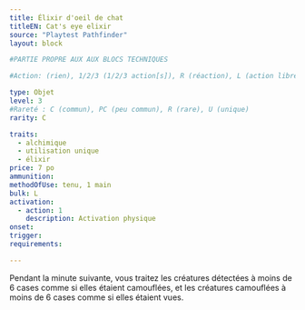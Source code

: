 ```yaml
---
title: Élixir d'oeil de chat
titleEN: Cat's eye elixir
source: "Playtest Pathfinder"
layout: block

#PARTIE PROPRE AUX AUX BLOCS TECHNIQUES

#Action: (rien), 1/2/3 (1/2/3 action[s]), R (réaction), L (action libre)

type: Objet
level: 3
#Rareté : C (commun), PC (peu commun), R (rare), U (unique)
rarity: C

traits:
  - alchimique
  - utilisation unique
  - élixir
price: 7 po
ammunition:
methodOfUse: tenu, 1 main
bulk: L
activation: 
  - action: 1
    description: Activation physique
onset: 
trigger:
requirements:

---
```


Pendant la minute suivante, vous traitez les créatures détectées à moins de 6 cases comme si elles étaient camouflées, et les créatures camouflées à moins de 6 cases comme si elles étaient vues.